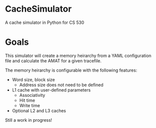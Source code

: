 CacheSimulator
==============

A cache simulator in Python for CS 530

# Goals

This simulator will create a memory heirarchy from a YAML configuration file
and calculate the AMAT for a given tracefile.

The memory heirarchy is configurable with the following features:
- Word size, block size
  - Address size does not need to be defined
- L1 cache with user-defined parameters
  - Associativity
  - Hit time
  - Write time
- Optional L2 and L3 caches

Still a work in progress!

